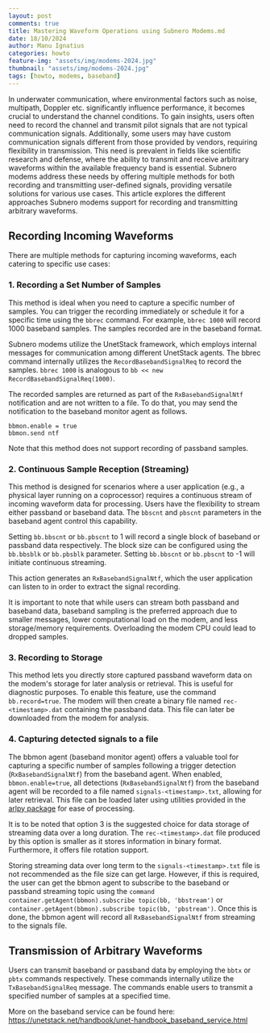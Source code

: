 ```yaml
---
layout: post
comments: true
title: Mastering Waveform Operations using Subnero Modems.md
date: 18/10/2024
author: Manu Ignatius
categories: howto
feature-img: "assets/img/modems-2024.jpg"
thumbnail: "assets/img/modems-2024.jpg"
tags: [howto, modems, baseband]
---
```


In underwater communication, where environmental factors such as noise, multipath, Doppler etc. significantly influence performance, it becomes crucial to understand the channel conditions. To gain insights, users often need to record the channel and transmit pilot signals that are not typical communication signals. Additionally, some users may have custom communication signals different from those provided by vendors, requiring flexibility in transmission. This need is prevalent in fields like scientific research and defense, where the ability to transmit and receive arbitrary waveforms within the available frequency band is essential. Subnero modems address these needs by offering multiple methods for both recording and transmitting user-defined signals, providing versatile solutions for various use cases. This article explores the different approaches Subnero modems support for recording and transmitting arbitrary waveforms.

## Recording Incoming Waveforms
There are multiple methods for capturing incoming waveforms, each catering to specific use cases:

### 1. Recording a Set Number of Samples
This method is ideal when you need to capture a specific number of samples. You can trigger the recording immediately or schedule it for a specific time using the `bbrec` command. For example, `bbrec 1000` will record 1000 baseband samples. The samples recorded are in the baseband format.

Subnero modems utilize the UnetStack framework, which employs internal messages for communication among different UnetStack agents. The bbrec command internally utilizes the `RecordBasebandSignalReq` to record the samples. `bbrec 1000` is analogous to `bb << new RecordBasebandSignalReq(1000)`.

The recorded samples are returned as part of the `RxBasebandSignalNtf` notification and are not written to a file. To do that, you may send the notification to the baseband monitor agent as follows.

```
bbmon.enable = true
bbmon.send ntf
```

Note that this method does not support recording of passband samples.

### 2. Continuous Sample Reception (Streaming)
This method is designed for scenarios where a user application (e.g., a physical layer running on a coprocessor) requires a continuous stream of incoming waveform data for processing. Users have the flexibility to stream either passband or baseband data. The `bbscnt` and `pbscnt` parameters in the baseband agent control this capability.

Setting `bb.bbscnt` or `bb.pbscnt` to 1 will record a single block of baseband or passband data respectively. The block size can be configured using the `bb.bbsblk` or `bb.pbsblk` parameter. Setting `bb.bbscnt` or `bb.pbscnt` to -1 will initiate continuous streaming.

This action generates an `RxBasebandSignalNtf`, which the user application can listen to in order to extract the signal recording.

It is important to note that while users can stream both passband and baseband data, baseband sampling is the preferred approach due to smaller messages, lower computational load on the modem, and less storage/memory requirements. Overloading the modem CPU could lead to dropped samples.

### 3. Recording to Storage
This method lets you directly store captured passband waveform data on the modem's storage for later analysis or retrieval. This is useful for diagnostic purposes. To enable this feature, use the command `bb.record=true`. The modem will then create a binary file named `rec-<timestamp>.dat` containing the passband data. This file can later be downloaded from the modem for analysis.

### 4. Capturing detected signals to a file
The bbmon agent (baseband monitor agent) offers a valuable tool for capturing a specific number of samples following a trigger detection (`RxBasebandSignalNtf`) from the baseband agent. When enabled, `bbmon.enable=true`, all detections (`RxBasebandSignalNtf`) from the baseband agent will be recorded to a file named `signals-<timestamp>.txt`, allowing for later retrieval. This file can be loaded later using utilities provided in the [arlpy package](https://arlpy.readthedocs.io/en/latest/) for ease of processing.

It is to be noted that option 3 is the suggested choice for data storage of streaming data over a long duration. The `rec-<timestamp>.dat` file produced by this option is smaller as it stores information in binary format. Furthermore, it offers file rotation support.

Storing streaming data over long term to the `signals-<timestamp>.txt` file is not recommended as the file size can get large. However, if this is required, the user can get the bbmon agent to subscribe to the baseband or passband streaming topic using the `command container.getAgent(bbmon).subscribe topic(bb, 'bbstream')` or `container.getAgent(bbmon).subscribe topic(bb, 'pbstream')`. Once this is done, the bbmon agent will record all `RxBasebandSignalNtf` from streaming to the signals file.

## Transmission of Arbitrary Waveforms
Users can transmit baseband or passband data by employing the `bbtx` or `pbtx` commands respectively. These commands internally utilize the `TxBasebandSignalReq` message. The commands enable users to transmit a specified number of samples at a specified time.

More on the baseband service can be found here: https://unetstack.net/handbook/unet-handbook_baseband_service.html
